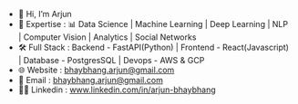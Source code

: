 - 👋 Hi, I’m Arjun
- 🚀 Expertise     : 📊 Data Science | Machine Learning | Deep Learning | NLP | Computer Vision | Analytics | Social Networks 
- 🛠️ Full Stack    : Backend - FastAPI(Python) | Frontend - React(Javascript) |  Database - PostgresSQL | Devops - AWS & GCP
- 🌐 Website       : bhaybhang.arjun@gmail.com
- 📧 Email         : bhaybhang.arjun@gmail.com
- 👨‍💻 Linkedin      : www.linkedin.com/in/arjun-bhaybhang
<!---
ArjunBhaybhang/ArjunBhaybhang is a ✨ special ✨ repository because its `README.md` (this file) appears on your GitHub profile.
You can click the Preview link to take a look at your changes.
--->
